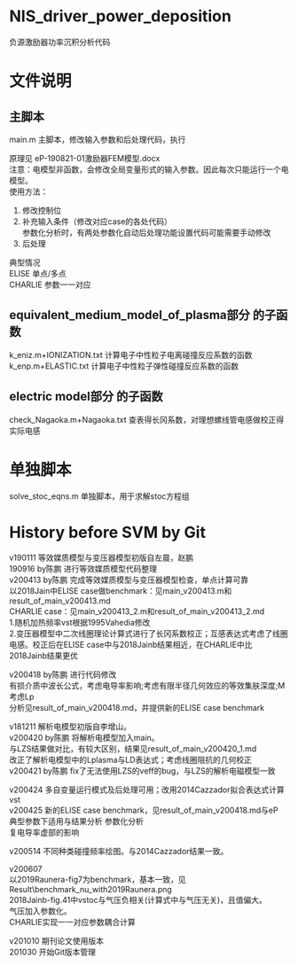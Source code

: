 # NIS_driver_power_deposition
负源激励器功率沉积分析代码
  
# 文件说明
## 主脚本
main.m 主脚本，修改输入参数和后处理代码，执行

原理见 eP-190821-01激励器FEM模型.docx  
注意：电模型非函数，会修改全局变量形式的输入参数。因此每次只能运行一个电模型。  
使用方法：  
1. 修改控制位  
2. 补充输入条件（修改对应case的各处代码）  
参数化分析时，有两处参数化自动后处理功能设置代码可能需要手动修改  
3. 后处理  
  
典型情况  
ELISE 单点/多点  
CHARLIE 参数一一对应  

## equivalent_medium_model_of_plasma部分 的子函数
k_eniz.m+IONIZATION.txt 计算电子中性粒子电离碰撞反应系数的函数  
k_enp.m+ELASTIC.txt 计算电子中性粒子弹性碰撞反应系数的函数  
## electric model部分 的子函数
check_Nagaoka.m+Nagaoka.txt 查表得长冈系数，对理想螺线管电感做校正得实际电感  
  
# 单独脚本
solve_stoc_eqns.m 单独脚本，用于求解stoc方程组  

# History before SVM by Git
v190111 等效媒质模型与变压器模型初版自左晨，赵鹏  
190916 by陈鹏 进行等效媒质模型代码整理  
v200413 by陈鹏 完成等效媒质模型与变压器模型检查，单点计算可靠  
以2018Jain中ELISE case做benchmark：见main_v200413.m和result_of_main_v200413.md  
CHARLIE case：见main_v200413_2.m和result_of_main_v200413_2.md  
1.随机加热频率vst根据1995Vahedia修改  
2.变压器模型中二次线圈理论计算式进行了长冈系数校正；互感表达式考虑了线圈电感。校正后在ELISE case中与2018Jainb结果相近，在CHARLIE中比2018Jainb结果更优  
  
v200418 by陈鹏 进行代码修改  
有损介质中波长公式，考虑电导率影响;考虑有限半径几何效应的等效集肤深度;M考虑Lp  
分析见result_of_main_v200418.md，并提供新的ELISE case benchmark  
  
v181211 解析电模型初版自李增山。  
v200420 by陈鹏 将解析电模型加入main。  
与LZS结果做对比，有较大区别，结果见result_of_main_v200420_1.md  
改正了解析电模型中的Lplasma与LD表达式；考虑线圈阻抗的几何校正  
v200421 by陈鹏 fix了无法使用LZS的veff的bug，与LZS的解析电磁模型一致  
  
v200424 多自变量运行模式及后处理可用；改用2014Cazzador拟合表达式计算vst  
v200425 新的ELISE case benchmark，见result_of_main_v200418.md与eP  
典型参数下适用与结果分析 参数化分析  
复电导率虚部的影响  
  
v200514 不同种类碰撞频率绘图。与2014Cazzador结果一致。  
  
v200607  
以2019Raunera-fig7为benchmark，基本一致，见Result\benchmark_nu_with2019Raunera.png  
2018Jainb-fig.41中vstoc与气压负相关(计算式中与气压无关)，且值偏大。  
气压加入参数化。  
CHARLIE实现一一对应参数耦合计算  
  
v201010 期刊论文使用版本  
201030 开始Git版本管理  